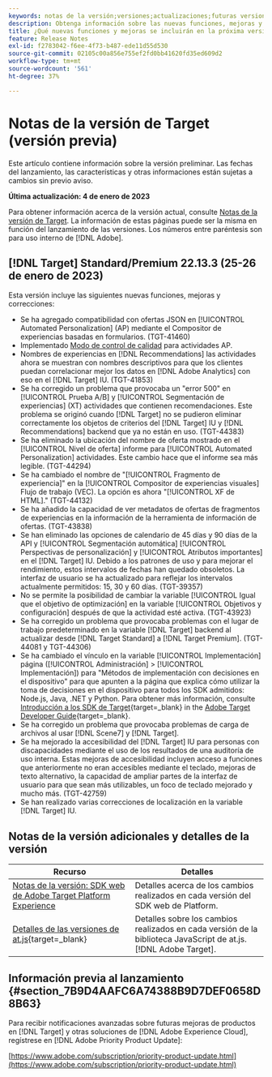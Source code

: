 ```yaml
---
keywords: notas de la versión;versiones;actualizaciones;futuras versiones;mejoras;nuevas funciones;correcciones;actualizaciones;versión preliminar
description: Obtenga información sobre las nuevas funciones, mejoras y correcciones que incluirá la próxima versión de Adobe Target, incluidos el SDK, la API y las bibliotecas de JavaScript.
title: ¿Qué nuevas funciones y mejoras se incluirán en la próxima versión?
feature: Release Notes
exl-id: f2783042-f6ee-4f73-b487-ede11d55d530
source-git-commit: 02105c00a856e755ef2fd0bb41620fd35ed609d2
workflow-type: tm+mt
source-wordcount: '561'
ht-degree: 37%

---
```


# Notas de la versión de Target (versión previa)

Este artículo contiene información sobre la versión preliminar. Las fechas del lanzamiento, las características y otras informaciones están sujetas a cambios sin previo aviso.

**Última actualización: 4 de enero de 2023**

Para obtener información acerca de la versión actual, consulte [Notas de la versión de Target](release-notes.md). La información de estas páginas puede ser la misma en función del lanzamiento de las versiones. Los números entre paréntesis son para uso interno de [!DNL Adobe].

## [!DNL Target] Standard/Premium 22.13.3 (25-26 de enero de 2023)

Esta versión incluye las siguientes nuevas funciones, mejoras y correcciones:

* Se ha agregado compatibilidad con ofertas JSON en [!UICONTROL Automated Personalization] (AP) mediante el Compositor de experiencias basadas en formularios. (TGT-41460)
* Implementado [Modo de control de calidad](/help/main/c-activities/c-activity-qa/activity-qa.md) para actividades AP.
* Nombres de experiencias en [!DNL Recommendations] las actividades ahora se muestran con nombres descriptivos para que los clientes puedan correlacionar mejor los datos en [!DNL Adobe Analytics] con eso en el [!DNL Target] IU. (TGT-41853)
* Se ha corregido un problema que provocaba un &quot;error 500&quot; en [!UICONTROL Prueba A/B] y [!UICONTROL Segmentación de experiencias] (XT) actividades que contienen recomendaciones. Este problema se originó cuando [!DNL Target] no se pudieron eliminar correctamente los objetos de criterios del [!DNL Target] IU y [!DNL Recommendations] backend que ya no están en uso. (TGT-44383)
* Se ha eliminado la ubicación del nombre de oferta mostrado en el [!UICONTROL Nivel de oferta] informe para [!UICONTROL Automated Personalization] actividades. Este cambio hace que el informe sea más legible. (TGT-44294)
* Se ha cambiado el nombre de &quot;[!UICONTROL Fragmento de experiencia]&quot; en la [!UICONTROL Compositor de experiencias visuales] Flujo de trabajo (VEC). La opción es ahora &quot;[!UICONTROL XF de HTML].&quot; (TGT-44132)
* Se ha añadido la capacidad de ver metadatos de ofertas de fragmentos de experiencias en la información de la herramienta de información de ofertas. (TGT-43838)
* Se han eliminado las opciones de calendario de 45 días y 90 días de la API y [!UICONTROL Segmentación automática] [!UICONTROL Perspectivas de personalización] y [!UICONTROL Atributos importantes] en el [!DNL Target] IU. Debido a los patrones de uso y para mejorar el rendimiento, estos intervalos de fechas han quedado obsoletos. La interfaz de usuario se ha actualizado para reflejar los intervalos actualmente permitidos: 15, 30 y 60 días. (TGT-39357)
* No se permite la posibilidad de cambiar la variable [!UICONTROL Igual que el objetivo de optimización] en la variable [!UICONTROL Objetivos y configuración] después de que la actividad esté activa. (TGT-43923)
* Se ha corregido un problema que provocaba problemas con el lugar de trabajo predeterminado en la variable [!DNL Target] backend al actualizar desde [!DNL Target Standard] a [!DNL Target Premium]. (TGT-44081 y TGT-44306)
* Se ha cambiado el vínculo en la variable [!UICONTROL Implementación] página ([!UICONTROL Administración] > [!UICONTROL Implementación]) para &quot;Métodos de implementación con decisiones en el dispositivo&quot; para que apunten a la página que explica cómo utilizar la toma de decisiones en el dispositivo para todos los SDK admitidos: Node.js, Java, .NET y Python. Para obtener más información, consulte [Introducción a los SDK de Target](https://developer.adobe.com/target/implement/server-side/sdk-guides/getting-started/){target=_blank} in the [Adobe Target Developer Guide](https://developer.adobe.com/target/){target=_blank}.
* Se ha corregido un problema que provocaba problemas de carga de archivos al usar [!DNL Scene7] y [!DNL Target].
* Se ha mejorado la accesibilidad del [!DNL Target] IU para personas con discapacidades mediante el uso de los resultados de una auditoría de uso interna. Estas mejoras de accesibilidad incluyen acceso a funciones que anteriormente no eran accesibles mediante el teclado, mejoras de texto alternativo, la capacidad de ampliar partes de la interfaz de usuario para que sean más utilizables, un foco de teclado mejorado y mucho más.   (TGT-42759)
* Se han realizado varias correcciones de localización en la variable [!DNL Target] IU.

## Notas de la versión adicionales y detalles de la versión

| Recurso | Detalles |
|--- |--- |
| [Notas de la versión: SDK web de Adobe Target Platform Experience](https://experienceleague.adobe.com/docs/experience-platform/edge/release-notes.html?lang=es) | Detalles acerca de los cambios realizados en cada versión del SDK web de Platform. |
| [Detalles de las versiones de at.js](https://developer.adobe.com/target/implement/client-side/atjs/target-atjs-versions/){target=_blank} | Detalles sobre los cambios realizados en cada versión de la biblioteca JavaScript de at.js. [!DNL Adobe Target]. |


## Información previa al lanzamiento {#section_7B9D4AAFC6A74388B9D7DEF0658D8B63}

Para recibir notificaciones avanzadas sobre futuras mejoras de productos en [!DNL Target] y otras soluciones de [!DNL Adobe Experience Cloud], regístrese en [!DNL Adobe Priority Product Update]:

[https://www.adobe.com/subscription/priority-product-update.html](https://www.adobe.com/subscription/priority-product-update.html)
